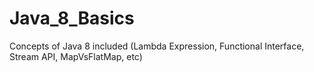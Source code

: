 # Java_8_Basics
Concepts of Java 8 included (Lambda Expression, Functional Interface, Stream API, MapVsFlatMap, etc)
